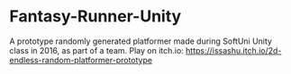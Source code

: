 # Fantasy-Runner-Unity
A prototype randomly generated platformer made during SoftUni Unity class in 2016, as part of a team.
Play on itch.io: https://issashu.itch.io/2d-endless-random-platformer-prototype
